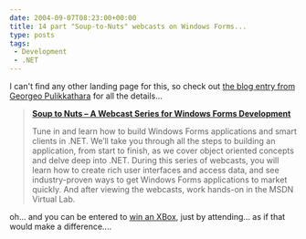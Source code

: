 ```yaml
---
date: 2004-09-07T08:23:00+00:00
title: 14 part "Soup-to-Nuts" webcasts on Windows Forms...
type: posts
tags:
 - Development
 - .NET
---
```

I can't find any other landing page for this, so check out [the blog entry from Georgeo Pulikkathara](http://weblogs.asp.net/msdnwebcasts/archive/2004/09/07/226144.aspx) for all the details...

> **[Soup to Nuts – A Webcast Series for Windows Forms Development](http://weblogs.asp.net/msdnwebcasts/archive/2004/09/07/226144.aspx)**
>
> Tune in and learn how to build Windows Forms applications and smart clients in .NET. We’ll take you through all the steps to building an application, from start to finish, as we cover object oriented concepts and delve deep into .NET. During this series of webcasts, you will learn how to create rich user interfaces and access data, and see industry-proven ways to get Windows Forms applications to market quickly. And after viewing the webcasts, work hands-on in the MSDN Virtual Lab.

oh... and you can be entered to [win an XBox](http://www.microsoft.com/seminar/events/officialrules_net.mspx), just by attending... as if that would make a difference....
